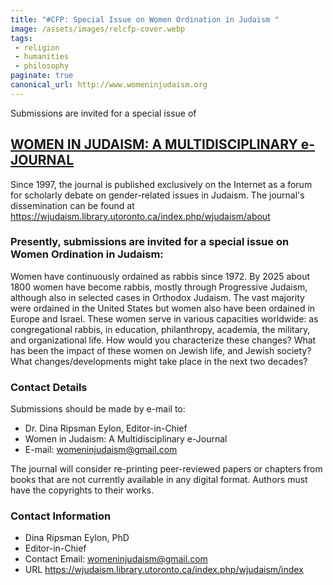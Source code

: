 ```yaml
---
title: "#CFP: Special Issue on Women Ordination in Judaism "
image: /assets/images/relcfp-cover.webp
tags:
 - religion
 - humanities
 - philosophy
paginate: true 
canonical_url: http://www.womeninjudaism.org
---
```

Submissions are invited for a special issue of

## [WOMEN IN JUDAISM: A MULTIDISCIPLINARY e-JOURNAL](http://www.womeninjudaism.org)


Since 1997, the journal is published exclusively on the Internet as a forum for scholarly debate on gender-related issues in Judaism. The journal's dissemination can be found at <https://wjudaism.library.utoronto.ca/index.php/wjudaism/about>

### Presently, submissions are invited for a special issue on Women Ordination in Judaism:

Women have continuously ordained as rabbis since 1972. By 2025 about 1800 women have become rabbis, mostly through Progressive Judaism, although also in selected cases in Orthodox Judaism. The vast majority were ordained in the United States but women also have been ordained in Europe and Israel. These women serve in various capacities worldwide: as congregational rabbis, in education, philanthropy, academia, the military, and organizational life. How would you characterize these changes? What has been the impact of these women on Jewish life, and Jewish society? What changes/developments might take place in the next two decades?

### Contact Details
Submissions should be made by e-mail to:

- Dr. Dina Ripsman Eylon, Editor-in-Chief
- Women in Judaism: A Multidisciplinary e-Journal
- E-mail: <womeninjudaism@gmail.com>

The journal will consider re-printing peer-reviewed papers or chapters from books that are not currently available in any digital format. Authors must have the copyrights to their works.

### Contact Information

- Dina Ripsman Eylon, PhD
- Editor-in-Chief
- Contact Email: <womeninjudaism@gmail.com>
- URL <https://wjudaism.library.utoronto.ca/index.php/wjudaism/index>